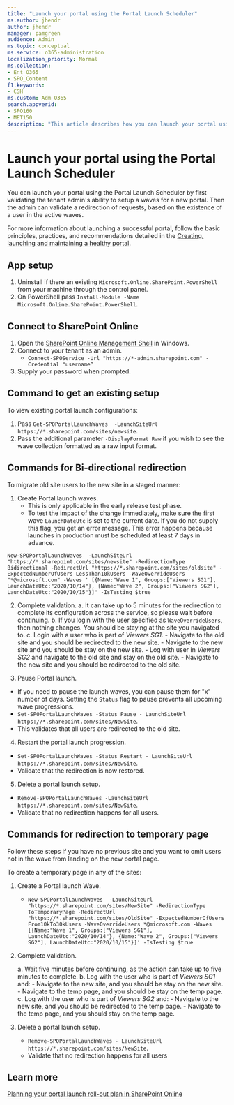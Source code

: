 ```yaml
---
title: "Launch your portal using the Portal Launch Scheduler"
ms.author: jhendr
author: jhendr
manager: pamgreen
audience: Admin
ms.topic: conceptual
ms.service: o365-administration
localization_priority: Normal
ms.collection: 
- Ent_O365
- SPO_Content
f1.keywords:
- CSH
ms.custom: Adm_O365
search.appverid: 
- SPO160
- MET150
description: "This article describes how you can launch your portal using the Portal Launch Scheduler"
---
```


# Launch your portal using the Portal Launch Scheduler

You can launch your portal using the Portal Launch Scheduler by first validating the tenant admin's ability to setup a waves for a new portal. Then the admin can validate a redirection of requests, based on the existence of a user in the active waves.

For more information about launching a successful portal, follow the basic principles, practices, and recommendations detailed in the [Creating, launching and maintaining a healthy portal](https://go.microsoft.com/fwlink/?linkid=2105838). 

## App setup
1. Uninstall if there an existing `Microsoft.Online.SharePoint.PowerShell` from your machine through the control panel.
2. On PowerShell pass `Install-Module -Name Microsoft.Online.SharePoint.PowerShell`.

## Connect to SharePoint Online
1. Open the [SharePoint Online Management Shell](https://docs.microsoft.com/powershell/sharepoint/sharepoint-online/connect-sharepoint-online) in Windows.
2. Connect to your tenant as an admin.
   - `Connect-SPOService -Url "https://*-admin.sharepoint.com" -Credential "username”`
3.	Supply your password when prompted.

## Command to get an existing setup

To view existing portal launch configurations:

1. Pass `Get-SPOPortalLaunchWaves  -LaunchSiteUrl  https://*.sharepoint.com/sites/newsite`.
2. Pass the additional parameter `-DisplayFormat Raw` if you wish to see the wave collection formatted as a raw input format.

## Commands for Bi-directional redirection

To migrate old site users to the new site in a staged manner:

1. Create Portal launch waves.
   - This is only applicable in the early release test phase.
   - To test the impact of the change immediately, make sure the first wave `LaunchDateUtc` is set to the current date. If you do not supply this flag, you get an error message. This error happens because launches in production must be scheduled at least 7 days in advance.

  `New-SPOPortalLaunchWaves  -LaunchSiteUrl "https://*.sharepoint.com/sites/newsite" -RedirectionType Bidirectional -RedirectUrl "https://*.sharepoint.com/sites/oldsite" -ExpectedNumberOfUsers LessThan10kUsers -WaveOverrideUsers "*@microsoft.com" -Waves ' [{Name:"Wave 1", Groups:["Viewers SG1"], LaunchDateUtc:"2020/10/14"}, {Name:"Wave 2", Groups:["Viewers SG2"], LaunchDateUtc:"2020/10/15"}]' -IsTesting $true`

2. Complete validation.
    a. It can take up to 5 minutes for the redirection to complete its configuration across the service, so please wait before continuing.
    b. If you login with the user specified as `WaveOverrideUsers`, then nothing changes. You should be staying at the site you navigated to.
    c. Login with a user who is part of *Viewers SG1*.
       - Navigate to the old site and you should be redirected to the new site.
       - Navigate to the new site and you should be stay on the new site.
       - Log with user in *Viewers SG2* and navigate to the old site and stay on the old site.
       - Navigate to the new site and you should be redirected to the old site.

3. Pause Portal launch.
  - If you need to pause the launch waves, you can pause them for "x" number of days. Setting the `Status` flag to pause prevents all upcoming wave progressions. 
  - `Set-SPOPortalLaunchWaves -Status Pause - LaunchSiteUrl  https://*.sharepoint.com/sites/NewSite`.
  - This validates that all users are redirected to the old site.

4. Restart the portal launch progression. 
  - `Set-SPOPortalLaunchWaves -Status Restart - LaunchSiteUrl  https://*.sharepoint.com/sites/NewSite`.
  - Validate that the redirection is now restored.

5. Delete a portal launch setup.
  - `Remove-SPOPortalLaunchWaves -LaunchSiteUrl https://*.sharepoint.com/sites/NewSite`.
  - Validate that no redirection happens for all users.

## Commands for redirection to temporary page

Follow these steps if you have no previous site and you want to omit users not in the wave from landing on the new portal page.

To create a temporary page in any of the sites:

1. Create a Portal launch Wave.
   - `New-SPOPortalLaunchWaves  -LaunchSiteUrl "https://*.sharepoint.com/sites/NewSite" -RedirectionType ToTemporaryPage -RedirectUrl "https://*.sharepoint.com/sites/OldSite" -ExpectedNumberOfUsers From10kTo30kUsers -WaveOverrideUsers *@microsoft.com -Waves [{Name:"Wave 1", Groups:["Viewers SG1"], LaunchDateUtc:"2020/10/14"}, {Name:"Wave 2", Groups:["Viewers SG2"], LaunchDateUtc:"2020/10/15"}]' -IsTesting $true`

2. Complete validation.

    a. Wait five minutes before continuing, as the action can take up to five minutes to complete.
    b. Log with the user who is part of *Viewers SG1* and:
       - Navigate to the new site, and you should be stay on the new site.
       - Navigate to the temp page, and you should be stay on the temp page.
    c. Log with the user who is part of *Viewers SG2* and:
       - Navigate to the new site, and you should be redirected to the temp page.
       - Navigate to the temp page, and you should stay on the temp page.

3. Delete a portal launch setup.
    - `Remove-SPOPortalLaunchWaves - LaunchSiteUrl  https://*.sharepoint.com/sites/NewSite`.
    - Validate that no redirection happens for all users

## Learn more
[Planning your portal launch roll-out plan in SharePoint Online](https://docs.microsoft.com/microsoft-365/Enterprise/Planportallaunchroll-out)